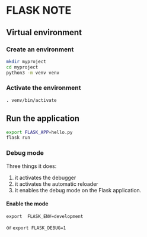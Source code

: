 # FLASK NOTE

## Virtual environment

### Create an environment

```bash
mkdir myproject
cd myproject
python3 -m venv venv
```
### Activate the environment

` . venv/bin/activate `

## Run the application

```bash
export FLASK_APP=hello.py
flask run
```

### Debug mode

Three things it does:

1. it activates the debugger
2. it activates the automatic reloader
3. it enables the debug mode on the Flask application.

#### Enable the mode

` export  FLASK_ENV=development `

or `export FLASK_DEBUG=1 `

